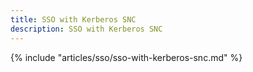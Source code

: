 ```yaml
---
title: SSO with Kerberos SNC
description: SSO with Kerberos SNC
---
```


{% include "articles/sso/sso-with-kerberos-snc.md" %}